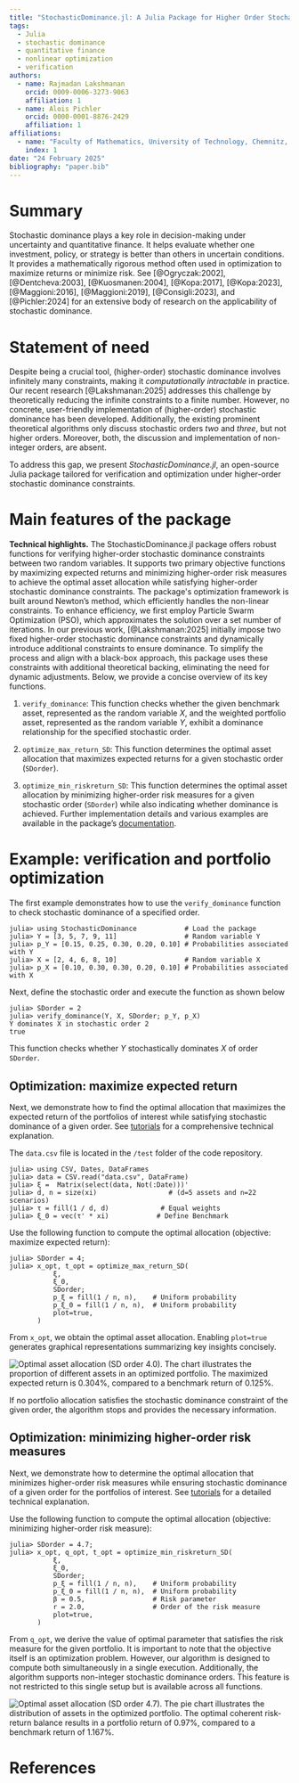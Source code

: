 ```yaml
---
title: "StochasticDominance.jl: A Julia Package for Higher Order Stochastic Dominance"
tags:
  - Julia
  - stochastic dominance
  - quantitative finance
  - nonlinear optimization
  - verification
authors:
  - name: Rajmadan Lakshmanan
    orcid: 0009-0006-3273-9063
    affiliation: 1
  - name: Alois Pichler
    orcid: 0000-0001-8876-2429
    affiliation: 1
affiliations:
  - name: "Faculty of Mathematics, University of Technology, Chemnitz, Germany"
    index: 1
date: "24 February 2025"
bibliography: "paper.bib"
---
```



# Summary

Stochastic dominance plays a key role in decision-making under uncertainty and quantitative finance. It helps evaluate whether one investment, policy, or strategy is better than others in uncertain conditions. It provides a mathematically rigorous method often used in optimization to maximize returns or minimize risk. See [@Ogryczak:2002], [@Dentcheva:2003], [@Kuosmanen:2004], [@Kopa:2017], [@Kopa:2023], [@Maggioni:2016], [@Maggioni:2019], [@Consigli:2023], and [@Pichler:2024] for an extensive body of research on the applicability of stochastic dominance.

# Statement of need

Despite being a crucial tool, (higher-order) stochastic dominance involves infinitely many constraints, making it *computationally intractable* in practice. Our recent research [@Lakshmanan:2025] addresses this challenge by theoretically reducing the infinite constraints to a finite number. However, no concrete, user-friendly implementation of (higher-order) stochastic dominance has been developed. Additionally, the existing prominent theoretical algorithms only discuss stochastic orders *two* and *three*, but not higher orders. Moreover, both, the discussion and implementation of non-integer orders, are absent. 

To address this gap, we present *StochasticDominance.jl*, an open-source Julia package tailored for verification and optimization under higher-order stochastic dominance constraints.  



# Main features of the package

**Technical highlights.** The StochasticDominance.jl package offers robust functions for verifying higher-order stochastic dominance constraints between two random variables. It supports two primary objective functions by maximizing expected returns and minimizing higher-order risk measures to achieve the optimal asset allocation while satisfying higher-order stochastic dominance constraints. The package's optimization framework is built around Newton’s method, which efficiently handles the non-linear constraints. To enhance efficiency, we first employ Particle Swarm Optimization (PSO), which approximates the solution over a set number of iterations. In our previous work, [@Lakshmanan:2025] initially impose two fixed higher-order stochastic dominance constraints and dynamically introduce additional constraints to ensure dominance. To simplify the process and align with a black-box approach, this package uses these constraints with additional theoretical backing, eliminating the need for dynamic adjustments. Below, we provide a concise overview of its key functions.

1.  `verify_dominance`: This function checks whether the given benchmark asset, represented as the random variable $X$, and the weighted portfolio asset, represented as the random variable $Y$, exhibit a dominance relationship for the specified stochastic order.

2. `optimize_max_return_SD`: This function determines the optimal asset allocation that maximizes expected returns for a given stochastic order (`SDorder`).

3. `optimize_min_riskreturn_SD`: This function determines the optimal asset allocation by minimizing higher-order risk measures for a given stochastic order (`SDorder`) while also indicating whether dominance is achieved.
Further implementation details and various examples are available in the package’s [documentation](https://rajmadan96.github.io/StochasticDominance.jl/dev/).

# Example: verification and portfolio optimization

The first example demonstrates how to use the `verify_dominance` function to check stochastic dominance of a specified order.
```julia-repl
julia> using StochasticDominance            # Load the package
julia> Y = [3, 5, 7, 9, 11]                 # Random variable Y
julia> p_Y = [0.15, 0.25, 0.30, 0.20, 0.10] # Probabilities associated with Y
julia> X = [2, 4, 6, 8, 10]                 # Random variable X
julia> p_X = [0.10, 0.30, 0.30, 0.20, 0.10] # Probabilities associated with X
```
Next, define the stochastic order and execute the function as shown below
```julia-repl
julia> SDorder = 2
julia> verify_dominance(Y, X, SDorder; p_Y, p_X)
Y dominates X in stochastic order 2
true
```
This function checks whether $Y$ stochastically dominates $X$ of order `SDorder`.

## Optimization: maximize expected return

Next, we demonstrate how to find the optimal allocation that maximizes the expected return of the portfolios of interest while satisfying stochastic dominance of a given order. See [tutorials](https://rajmadan96.github.io/StochasticDominance.jl/dev/tutorial/tutorial3/) for a comprehensive technical explanation.

The `data.csv` file is located in the `/test` folder of the code repository.
```julia-repl
julia> using CSV, Dates, DataFrames
julia> data = CSV.read("data.csv", DataFrame)
julia> ξ =  Matrix(select(data, Not(:Date)))'
julia> d, n = size(xi)                  # (d=5 assets and n=22 scenarios)
julia> τ = fill(1 / d, d)             # Equal weights
julia> ξ_0 = vec(τ' * xi)            # Define Benchmark
```

Use the following function to compute the optimal allocation (objective: maximize expected return):
```julia-repl
julia> SDorder = 4;
julia> x_opt, t_opt = optimize_max_return_SD(
           ξ,
           ξ_0,
           SDorder;
           p_ξ = fill(1 / n, n),    # Uniform probability
           p_ξ_0 = fill(1 / n, n),  # Uniform probability
           plot=true,
       )
```
From `x_opt`, we obtain the optimal asset allocation. Enabling `plot=true` generates graphical representations summarizing key insights concisely.

![Optimal asset allocation (SD order 4.0). The chart illustrates the proportion of different assets in an optimized portfolio. The maximized expected return is 0.304\%, compared to a benchmark return of 0.125\%.](SDorder4AssetsAllocation.svg)

If no portfolio allocation satisfies the stochastic dominance constraint of the given order, the algorithm stops and provides the necessary information.

## Optimization: minimizing higher-order risk measures

Next, we demonstrate how to determine the optimal allocation that minimizes higher-order risk measures while ensuring stochastic dominance of a given order for the portfolios of interest. See [tutorials](https://rajmadan96.github.io/StochasticDominance.jl/dev/tutorial/tutorial4/) for a detailed technical explanation.

Use the following function to compute the optimal allocation (objective: minimizing higher-order risk measure):

```julia-repl
julia> SDorder = 4.7;
julia> x_opt, q_opt, t_opt = optimize_min_riskreturn_SD(
           ξ,
           ξ_0,
           SDorder;
           p_ξ = fill(1 / n, n),    # Uniform probability
           p_ξ_0 = fill(1 / n, n),  # Uniform probability
           β = 0.5,                 # Risk parameter
           r = 2.0,                 # Order of the risk measure
           plot=true,
       )
```
From `q_opt`, we derive the value of optimal parameter that satisfies the risk measure for the given portfolio. It is important to note that the objective itself is an optimization problem. However, our algorithm is designed to compute both simultaneously in a single execution. Additionally, the algorithm supports non-integer stochastic dominance orders. This feature is not restricted to this single setup but is available across all functions.

![Optimal asset allocation (SD order 4.7). The pie chart illustrates the distribution of assets in the optimized portfolio. The optimal coherent risk-return balance results in a portfolio return of 0.97\%, compared to a benchmark return of 1.167\%.](SDorder4-7RiskAssetsAllocation.svg)

# References

